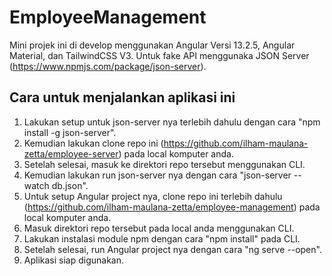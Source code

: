 # EmployeeManagement

Mini projek ini di develop menggunakan Angular Versi 13.2.5, Angular Material, dan TailwindCSS V3.
Untuk fake API menggunaka JSON Server (https://www.npmjs.com/package/json-server).

## Cara untuk menjalankan aplikasi ini

1. Lakukan setup untuk json-server nya terlebih dahulu dengan cara "npm install -g json-server".
2. Kemudian lakukan clone repo ini (https://github.com/ilham-maulana-zetta/employee-server) pada local komputer anda.
3. Setelah selesai, masuk ke direktori repo tersebut menggunakan CLI.
4. Kemudian lakukan run json-server nya dengan cara "json-server --watch db.json".
5. Untuk setup Angular project nya, clone repo ini terlebih dahulu (https://github.com/ilham-maulana-zetta/employee-management) pada local komputer anda.
6. Masuk direktori repo tersebut pada local anda menggunakan CLI.
7. Lakukan instalasi module npm dengan cara "npm install" pada CLI.
8. Setelah selesai, run Angular project nya dengan cara "ng serve --open".
9. Aplikasi siap digunakan.
